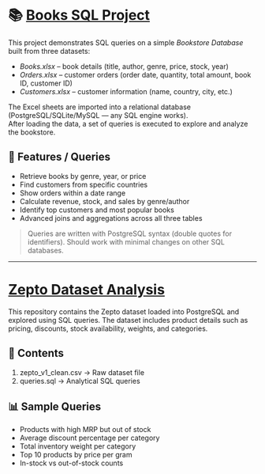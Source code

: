 # 📚 [Books SQL Project](https://github.com/SuzanTurner/SQL-Projects/tree/main/Books) 

This project demonstrates SQL queries on a simple *Bookstore Database* built from three datasets:

- *Books.xlsx* – book details (title, author, genre, price, stock, year)  
- *Orders.xlsx* – customer orders (order date, quantity, total amount, book ID, customer ID)  
- *Customers.xlsx* – customer information (name, country, city, etc.)  

The Excel sheets are imported into a relational database (PostgreSQL/SQLite/MySQL — any SQL engine works).  
After loading the data, a set of queries is executed to explore and analyze the bookstore.  

## 🚀 Features / Queries
- Retrieve books by genre, year, or price  
- Find customers from specific countries  
- Show orders within a date range  
- Calculate revenue, stock, and sales by genre/author  
- Identify top customers and most popular books  
- Advanced joins and aggregations across all three tables  

> Queries are written with PostgreSQL syntax (double quotes for identifiers).
> Should work with minimal changes on other SQL databases.

---

# [Zepto Dataset Analysis](https://github.com/SuzanTurner/SQL-Projects/tree/main/Zepto)

This repository contains the Zepto dataset loaded into PostgreSQL and explored using SQL queries. The dataset includes product details such as pricing, discounts, stock availability, weights, and categories.

## 📂 Contents
1. zepto_v1_clean.csv → Raw dataset file
2. queries.sql → Analytical SQL queries

## 📊 Sample Queries
- Products with high MRP but out of stock
- Average discount percentage per category
- Total inventory weight per category
- Top 10 products by price per gram
- In-stock vs out-of-stock counts
